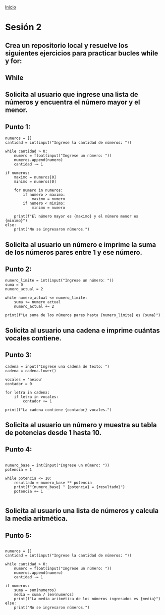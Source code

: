 <!-- No borrar o modificar -->
[Inicio](./index.md)

# Sesión 2

## Crea un repositorio local y resuelve los siguientes ejercicios para practicar bucles while y for:
## While

<!-- Su documentación aquí -->

## Solicita al usuario que ingrese una lista de números y encuentra el número mayor y el menor.

## Punto 1:
```python:
numeros = []
cantidad = int(input("Ingrese la cantidad de números: "))

while cantidad > 0:
    numero = float(input("Ingrese un número: "))
    numeros.append(numero)
    cantidad -= 1

if numeros:
    maximo = numeros[0]
    minimo = numeros[0]

    for numero in numeros:
        if numero > maximo:
            maximo = numero
        if numero < minimo:
            minimo = numero

    print(f"El número mayor es {maximo} y el número menor es {minimo}")
else:
    print("No se ingresaron números.")

```

## Solicita al usuario un número e imprime la suma de los números pares entre 1 y ese número.

## Punto 2:
```python:
numero_limite = int(input("Ingrese un número: "))
suma = 0
numero_actual = 2

while numero_actual <= numero_limite:
    suma += numero_actual
    numero_actual += 2

print(f"La suma de los números pares hasta {numero_limite} es {suma}")

```

## Solicita al usuario una cadena e imprime cuántas vocales contiene.

## Punto 3:
```python:
cadena = input("Ingrese una cadena de texto: ")
cadena = cadena.lower() 

vocales = 'aeiou'
contador = 0

for letra in cadena:
    if letra in vocales:
        contador += 1

print(f"La cadena contiene {contador} vocales.")

```

## Solicita al usuario un número y muestra su tabla de potencias desde 1 hasta 10.

## Punto 4:
```python:

numero_base = int(input("Ingrese un número: "))
potencia = 1

while potencia <= 10:
    resultado = numero_base ** potencia
    print(f"{numero_base} ^ {potencia} = {resultado}")
    potencia += 1


```

## Solicita al usuario una lista de números y calcula la media aritmética.

## Punto 5:
```python:

numeros = []
cantidad = int(input("Ingrese la cantidad de números: "))

while cantidad > 0:
    numero = float(input("Ingrese un número: "))
    numeros.append(numero)
    cantidad -= 1

if numeros:
    suma = sum(numeros)
    media = suma / len(numeros)
    print(f"La media aritmética de los números ingresados es {media}")
else:
    print("No se ingresaron números.")

```




